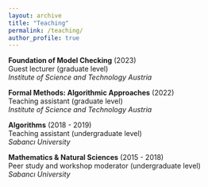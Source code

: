 ```yaml
---
layout: archive
title: "Teaching"
permalink: /teaching/
author_profile: true
---
```


**Foundation of Model Checking** (2023)\
Guest lecturer (graduate level)\
*Institute of Science and Technology Austria*

**Formal Methods: Algorithmic Approaches** (2022)\
Teaching assistant (graduate level)\
*Institute of Science and Technology Austria*

**Algorithms** (2018 - 2019)\
Teaching assistant (undergraduate level)\
*Sabancı University*

**Mathematics & Natural Sciences** (2015 - 2018)\
Peer study and workshop moderator (undergraduate level)\
*Sabancı University*
